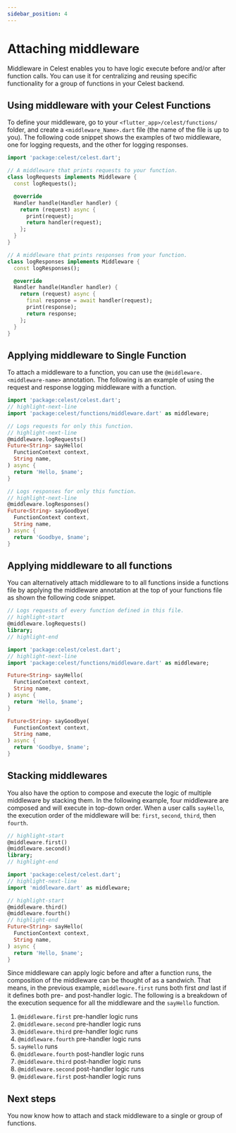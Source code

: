 ```yaml
---
sidebar_position: 4
---
```


# Attaching middleware

Middleware in Celest enables you to have logic execute before and/or after function calls. You can use it for centralizing and reusing specific functionality for a group of functions in your Celest backend.

## Using middleware with your Celest Functions

To define your middleware, go to your `<flutter_app>/celest/functions/` folder, and create a `<middleware_Name>.dart` file (the name of the file is up to you). The following code snippet shows the examples of two middleware, one for logging requests, and the other for logging responses.

```dart
import 'package:celest/celest.dart';

// A middleware that prints requests to your function.
class logRequests implements Middleware {
  const logRequests();

  @override
  Handler handle(Handler handler) {
    return (request) async {
      print(request);
      return handler(request);
    };
  }
}

// A middleware that prints responses from your function.
class logResponses implements Middleware {
  const logResponses();

  @override
  Handler handle(Handler handler) {
    return (request) async {
      final response = await handler(request);
      print(response);
      return response;
    };
  }
}
```

## Applying middleware to Single Function
To attach a middleware to a function, you can use the `@middleware.<middleware-name>` annotation. The following is an example of using the request and response logging middleware with a function.

<!-- TODO: Decide if I want a picture here ![middleware for each function](img/individual-middleware.png) -->

```dart
import 'package:celest/celest.dart';
// highlight-next-line
import 'package:celest/functions/middleware.dart' as middleware;

// Logs requests for only this function.
// highlight-next-line
@middleware.logRequests()
Future<String> sayHello(
  FunctionContext context, 
  String name,
) async {
  return 'Hello, $name';
}

// Logs responses for only this function.
// highlight-next-line
@middleware.logResponses()
Future<String> sayGoodbye(
  FunctionContext context, 
  String name,
) async {
  return 'Goodbye, $name';
}
```

## Applying middleware to all functions
You can alternatively attach middleware to to all functions inside a functions file by applying the middleware annotation at the top of your functions file as shown the following code snippet.

<!-- TODO: Decide if I want to add an image here ![File wide middleware](img/file-middleware.png) -->

```dart
// Logs requests of every function defined in this file.
// highlight-start
@middleware.logRequests()
library;
// highlight-end

import 'package:celest/celest.dart';
// highlight-next-line
import 'package:celest/functions/middleware.dart' as middleware;

Future<String> sayHello(
  FunctionContext context, 
  String name,
) async {
  return 'Hello, $name';
}

Future<String> sayGoodbye(
  FunctionContext context, 
  String name,
) async {
  return 'Goodbye, $name';
}
```

## Stacking middlewares
You also have the option to compose and execute the logic of multiple middleware by stacking them. In the following example, four middleware are composed and will execute in top-down order. When a user calls `sayHello`, the execution order of the middleware will be: `first`, `second`, `third`, then `fourth`.

```dart
// highlight-start
@middleware.first()
@middleware.second()
library;
// highlight-end

import 'package:celest/celest.dart';
// highlight-next-line
import 'middleware.dart' as middleware;

// highlight-start
@middleware.third()
@middleware.fourth()
// highlight-end
Future<String> sayHello(
  FunctionContext context, 
  String name,
) async {
  return 'Hello, $name';
}
```

Since middleware can apply logic before and after a function runs, the composition of the middleware can be thought of as a sandwich. That means, in the previous example, `middleware.first` runs both first _and_ last if it defines both pre- and post-handler logic. The following is a breakdown of the execution sequence for all the middleware and the `sayHello` function.

1. `@middleware.first` pre-handler logic runs
2. `@middleware.second` pre-handler logic runs
3. `@middleware.third` pre-handler logic runs
4. `@middleware.fourth` pre-handler logic runs
5. `sayHello` runs
6. `@middleware.fourth` post-handler logic runs
7. `@middleware.third` post-handler logic runs
8. `@middleware.second` post-handler logic runs
9. `@middleware.first` post-handler logic runs

## Next steps

You now know how to attach and stack middleware to a single or group of functions.
